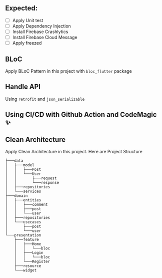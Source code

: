 ## Expected:
- [ ] Apply Unit test
- [ ] Apply Dependency Injection
- [ ] Install Firebase Crashlytics
- [ ] Install Firebase Cloud Message
- [ ] Apply freezed

## BLoC
Apply BLoC Pattern in this project with ```bloc_flutter``` package

## Handle API
Using ```retrofit``` and ```json_serializable```

## Using CI/CD with Github Action and CodeMagic :sparkles:

## Clean Architecture
Apply Clean Architecture in this project. Here are Project Structure
```
├───data
│   ├───model
│   │   ├───Post
│   │   └───User
│   │       ├───request
│   │       └───response
│   ├───repositories
│   └───services
├───domain
│   ├───entities
│   │   ├───comment
│   │   ├───post
│   │   └───user
│   ├───repositories
│   └───usecases
│       ├───post
│       └───user
└───presentation
    ├───feature
    │   ├───Home
    │   │   └───bloc
    │   ├───Login
    │   │   └───bloc
    │   └───Register
    ├───resource
    └───widget
```
